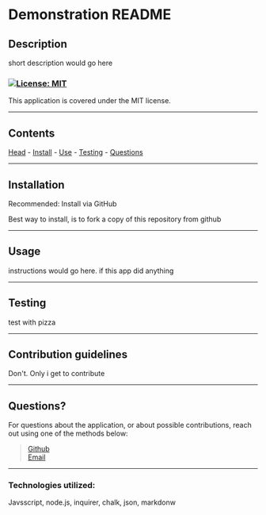 # **Demonstration README**

  ## Description

short description would go here

  ### <a id='license'></a>[![License: MIT](https://img.shields.io/badge/License-MIT-blue.svg)](https://opensource.org/licenses/MIT)
This application is covered under the MIT license.

  ---

  Contents
---
 [Head](#head) - [Install](#install) - [Use](#usage) - [Testing](#testing) - [Questions](#questions)

  ---
## <a id="install"></a> Installation

Recommended: Install via GitHub

Best way to install, is to fork a copy of this repository from github

  ---
## <a id="usage"></a> Usage

instructions would go here. if this app did anything

  ---
## <a id="testing"></a> Testing

test with pizza

  ---
## Contribution guidelines

Don't. Only i get to contribute

  ---
## <a id='questions'></a> Questions?

For questions about the application, or about possible contributions, reach out using one of the methods below:   

> [Github](https://github.com/keaton-brewster)  
[Email](mailto:keatonbrewsterdev@gmail.com)

  ---
### Technologies utilized:
Javsscript, node.js, inquirer, chalk, json, markdonw
